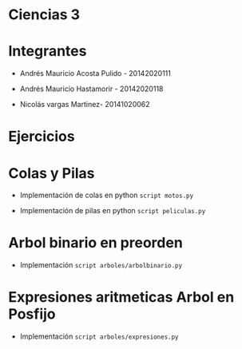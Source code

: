 Ciencias 3
==========
Integrantes
====================

+ Andrés Mauricio Acosta Pulido - 20142020111

+ Andrés Mauricio Hastamorir - 20142020118  

+ Nicolás vargas Martinez- 20141020062


Ejercicios
==========

Colas y Pilas
==========

+ Implementación de colas en python `script motos.py`

+ Implementación de pilas en python `script peliculas.py`

Arbol binario en preorden
=========================

+ Implementación `script arboles/arbolbinario.py`

Expresiones aritmeticas Arbol en Posfijo
==================================================
+ Implementación `script arboles/expresiones.py`
